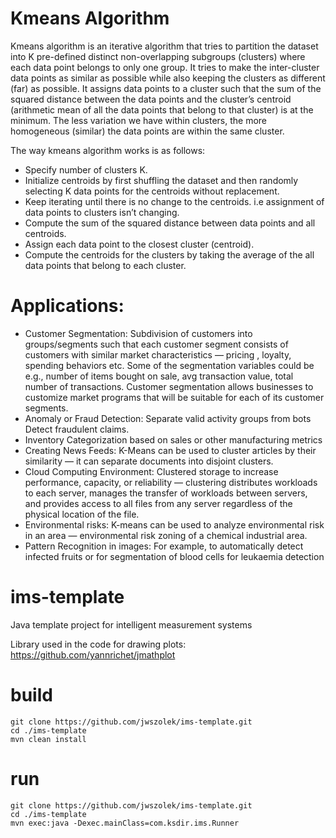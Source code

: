 # Kmeans Algorithm
Kmeans algorithm is an iterative algorithm that tries to partition the dataset into K pre-defined distinct non-overlapping subgroups (clusters) where each data point belongs to only one group. It tries to make the inter-cluster data points as similar as possible while also keeping the clusters as different (far) as possible. It assigns data points to a cluster such that the sum of the squared distance between the data points and the cluster’s centroid (arithmetic mean of all the data points that belong to that cluster) is at the minimum. The less variation we have within clusters, the more homogeneous (similar) the data points are within the same cluster.

The way kmeans algorithm works is as follows:


* Specify number of clusters K.
* Initialize centroids by first shuffling the dataset and then randomly selecting K data points for the centroids without replacement.
* Keep iterating until there is no change to the centroids. i.e assignment of data points to clusters isn’t changing.
* Compute the sum of the squared distance between data points and all centroids.
* Assign each data point to the closest cluster (centroid).
* Compute the centroids for the clusters by taking the average of the all data points that belong to each cluster.

# Applications:
* Customer Segmentation: Subdivision of customers into groups/segments such that each customer segment consists of customers with similar market characteristics — pricing , loyalty, spending behaviors etc. Some of the segmentation variables could be e.g., number of items bought on sale, avg transaction value, total number of transactions. Customer segmentation allows businesses to customize market programs that will be suitable for each of its customer segments.
* Anomaly or Fraud Detection:
  Separate valid activity groups from bots
  Detect fraudulent claims.
* Inventory Categorization based on sales or other manufacturing metrics
* Creating News Feeds: K-Means can be used to cluster articles by their similarity — it can separate documents into disjoint clusters.
* Cloud Computing Environment: Clustered storage to increase performance, capacity, or reliability — clustering distributes workloads to each server, manages the transfer of workloads between servers, and provides access to all files from any server regardless of the physical location of the file.
* Environmental risks: K-means can be used to analyze environmental risk in an area — environmental risk zoning of a chemical industrial area.
* Pattern Recognition in images: For example, to automatically detect infected fruits or for segmentation of blood cells for leukaemia detection

# ims-template
Java template project for intelligent measurement systems

Library used in the code for drawing plots: https://github.com/yannrichet/jmathplot



# build

```
git clone https://github.com/jwszolek/ims-template.git
cd ./ims-template
mvn clean install
```

# run

```
git clone https://github.com/jwszolek/ims-template.git
cd ./ims-template
mvn exec:java -Dexec.mainClass=com.ksdir.ims.Runner
```




